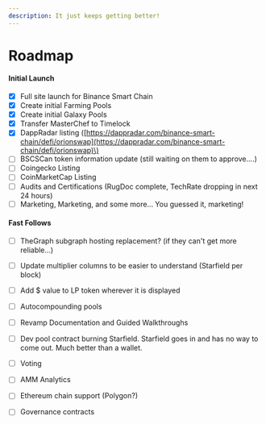 ```yaml
---
description: It just keeps getting better!
---
```


# Roadmap

#### Initial Launch

* [x] Full site launch for Binance Smart Chain
* [x] Create initial Farming Pools
* [x] Create initial Galaxy Pools
* [x] Transfer MasterChef to Timelock
* [x] DappRadar listing \([https://dappradar.com/binance-smart-chain/defi/orionswap](https://dappradar.com/binance-smart-chain/defi/orionswap)\)
* [ ] BSCSCan token information update \(still waiting on them to approve....\)
* [ ] Coingecko Listing
* [ ] CoinMarketCap Listing
* [ ] Audits and Certifications \(RugDoc complete, TechRate dropping in next 24 hours\)
* [ ] Marketing, Marketing, and some more... You guessed it, marketing!

#### Fast Follows

* [ ] TheGraph subgraph hosting replacement? \(if they can't get more reliable...\)
* [ ] Update multiplier columns to be easier to understand \(Starfield per block\)
* [ ] Add $ value to LP token wherever it is displayed
* [ ] Autocompounding pools
* [ ] Revamp Documentation and Guided Walkthroughs
* [ ] Dev pool contract burning Starfield. Starfield goes in and has no way to come out. Much better than a wallet. 
* [ ] Voting
* [ ] AMM Analytics
* [ ] Ethereum chain support \(Polygon?\)
* [ ] Governance contracts



